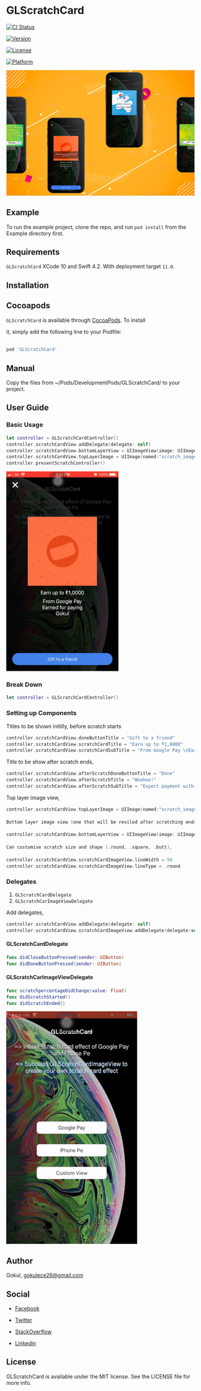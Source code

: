 
# GLScratchCard



[![CI Status](https://img.shields.io/travis/gokulece26@gmail.com/GLScratchCard.svg?style=flat)](https://travis-ci.org/gokulece26@gmail.com/GLScratchCard)

[![Version](https://img.shields.io/cocoapods/v/GLScratchCard.svg?style=flat)](https://cocoapods.org/pods/GLScratchCard)

[![License](https://img.shields.io/cocoapods/l/GLScratchCard.svg?style=flat)](https://cocoapods.org/pods/GLScratchCard)

[![Platform](https://img.shields.io/cocoapods/p/GLScratchCard.svg?style=flat)](https://cocoapods.org/pods/GLScratchCard)



![overView](ScreenShots/Demo1.png)



## Example



To run the example project, clone the repo, and run `pod install` from the Example directory first.



## Requirements



`GLScratchCard` XCode 10 and Swift 4.2. With deployment target `11.0`.



## Installation



## Cocoapods



`GLScratchCard` is available through [CocoaPods](https://cocoapods.org). To install

it, simply add the following line to your Podfile:



```ruby

pod 'GLScratchCard'

```

## Manual

Copy the files from ~/Pods/DevelopmentPods/GLScratchCard/ to your project.



## User Guide

### Basic Usage

```swift
let controller = GLScratchCardController()
controller.scratchCardView.addDelegate(delegate: self)
controller.scratchCardView.bottomLayerView = UIImageView(image: UIImage(named: "cash_back"))
controller.scratchCardView.topLayerImage = UIImage(named:"scratch_image")!
controller.presentScratchController()
```

![sampleGifDPay](ScreenShots/screen_record1.gif)

### Break Down
```swift
let controller = GLScratchCardController() 
```

### Setting up Components

Titles to be shown initilly, before scratch starts

```swift
controller.scratchCardView.doneButtonTitle = "Gift to a friend"
controller.scratchCardView.scratchCardTitle = "Earn up to ₹1,0000"
controller.scratchCardView.scratchCardSubTitle = "From Google Pay \nEarned for paying \nGokul"
```

Title to be show after scratch ends,

```swift
controller.scratchCardView.afterScratchDoneButtonTitle = "Done"
controller.scratchCardView.afterScratchTitle = "Woohoo!"
controller.scratchCardView.afterScratchSubTitle = "Expect payment within a weak."
```

Top layer image view,

```swift
controller.scratchCardView.topLayerImage = UIImage(named:"scratch_image")!

Bottom layer image view (one that will be reviled after scratching ends),

controller.scratchCardView.bottomLayerView = UIImageView(image: UIImage(named: "cash_back"))

Can customise scratch size and shape (.round, .square, .butt),

controller.scratchCardView.scratchCardImageView.lineWidth = 50
controller.scratchCardView.scratchCardImageView.lineType = .round
```

### Delegates

1. `GLScratchCardDelegate`
2. `GLScratchCarImageViewDelegate`

Add delegates,

```swift
controller.scratchCardView.addDelegate(delegate: self)
controller.scratchCardView.scratchCardImageView.addDelegate(delegate:self)
```

#### GLScratchCardDelegate

```swift
func didCloseButtonPressed(sender: UIButton)
func didDoneButtonPressed(sender: UIButton)
```

#### GLScratchCarImageViewDelegate

```swift
func scratchpercentageDidChange(value: Float)
func didScratchStarted()
func didScratchEnded()
```

![sampleGifDPay](ScreenShots/screen_record2.gif)

## Author

Gokul, gokulece26@gmail.com


## Social


*  [Facebook](https://www.facebook.com/gokul.rockzz.1)

*  [Twitter](https://twitter.com/gokulgovind_)

*  [StackOverflow](http://stackoverflow.com/users/5582022/gokul?tab=profile)

*  [Linkedin](https://www.linkedin.com/in/gokul-govind-1b0232105?trk=nav_responsive_tab_profile)


## License

GLScratchCard is available under the MIT license. See the LICENSE file for more info.
